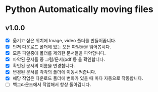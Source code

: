 # Python Automatically moving files

## v1.0.0

- [x] 옮기고 싶은 위치에 Image, video 폴더를 만들어줍니다. 
- [x] 먼저 다운로드 폴더에 있는 모든 파일들을 읽어봅시다.
- [x] 모든 파일중에 폴더를 제외한 문서들을 파악합니다.
- [x] 파악된 문서들 중 그림/문서/pdf 등 을 확인합니다.
- [x] 확인된 문서의 이름을 변경합니다.
- [x] 변경된 문서를 각각의 폴더에 이동시켜줍니다.
- [x] 해당 작업은 다운로드 폴더에 변화가 있을 때 마다 자동으로 작동합니다.
- [ ] 백그라운드에서 작업해서 항상 돌아갑니다.